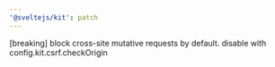 ```yaml
---
'@sveltejs/kit': patch
---
```


[breaking] block cross-site mutative requests by default. disable with config.kit.csrf.checkOrigin
